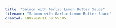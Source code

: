 ```yaml
---
title: "Salmon with Garlic Lemon Butter Sauce"
filename: "Salmon-with-Garlic-Lemon-Butter-Sauce"
created: 1989-08-21 20:55:05
---
```

